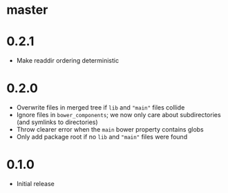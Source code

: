 # master

# 0.2.1

* Make readdir ordering deterministic

# 0.2.0

* Overwrite files in merged tree if `lib` and `"main"` files collide
* Ignore files in `bower_components`; we now only care about subdirectories
  (and symlinks to directories)
* Throw clearer error when the `main` bower property contains globs
* Only add package root if no `lib` and `"main"` files were found

# 0.1.0

* Initial release
